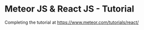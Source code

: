 # Meteor JS & React JS - Tutorial
Completing the tutorial at https://www.meteor.com/tutorials/react/
